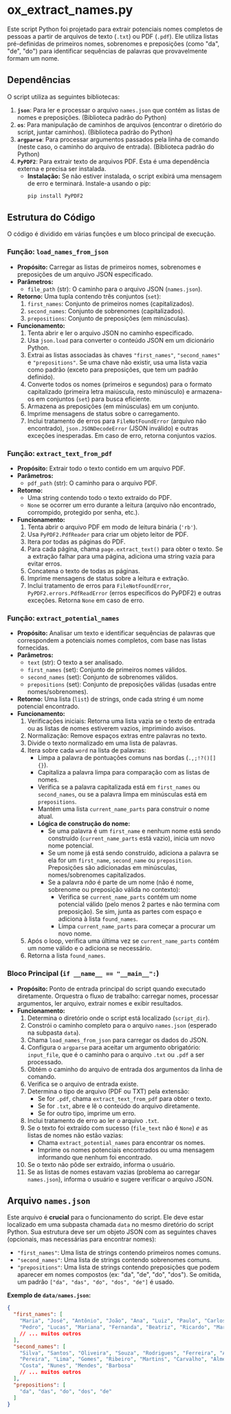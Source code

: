 # ox_extract_names.py

Este script Python foi projetado para extrair potenciais nomes completos de pessoas a partir de arquivos de texto (`.txt`) ou PDF (`.pdf`). Ele utiliza listas pré-definidas de primeiros nomes, sobrenomes e preposições (como "da", "de", "do") para identificar sequências de palavras que provavelmente formam um nome.

## Dependências

O script utiliza as seguintes bibliotecas:

1.  **`json`**: Para ler e processar o arquivo `names.json` que contém as listas de nomes e preposições. (Biblioteca padrão do Python)
2.  **`os`**: Para manipulação de caminhos de arquivos (encontrar o diretório do script, juntar caminhos). (Biblioteca padrão do Python)
3.  **`argparse`**: Para processar argumentos passados pela linha de comando (neste caso, o caminho do arquivo de entrada). (Biblioteca padrão do Python)
4.  **`PyPDF2`**: Para extrair texto de arquivos PDF. Esta é uma dependência externa e precisa ser instalada.
    * **Instalação:** Se não estiver instalada, o script exibirá uma mensagem de erro e terminará. Instale-a usando o pip:
        ```bash
        pip install PyPDF2
        ```

## Estrutura do Código

O código é dividido em várias funções e um bloco principal de execução.

### Função: `load_names_from_json`

* **Propósito:** Carregar as listas de primeiros nomes, sobrenomes e preposições de um arquivo JSON especificado.
* **Parâmetros:**
    * `file_path` (str): O caminho para o arquivo JSON (`names.json`).
* **Retorno:** Uma tupla contendo três conjuntos (`set`):
    1.  `first_names`: Conjunto de primeiros nomes (capitalizados).
    2.  `second_names`: Conjunto de sobrenomes (capitalizados).
    3.  `prepositions`: Conjunto de preposições (em minúsculas).
* **Funcionamento:**
    1.  Tenta abrir e ler o arquivo JSON no caminho especificado.
    2.  Usa `json.load` para converter o conteúdo JSON em um dicionário Python.
    3.  Extrai as listas associadas às chaves `"first_names"`, `"second_names"` e `"prepositions"`. Se uma chave não existir, usa uma lista vazia como padrão (exceto para preposições, que tem um padrão definido).
    4.  Converte todos os nomes (primeiros e segundos) para o formato capitalizado (primeira letra maiúscula, resto minúsculo) e armazena-os em conjuntos (`set`) para busca eficiente.
    5.  Armazena as preposições (em minúsculas) em um conjunto.
    6.  Imprime mensagens de status sobre o carregamento.
    7.  Inclui tratamento de erros para `FileNotFoundError` (arquivo não encontrado), `json.JSONDecodeError` (JSON inválido) e outras exceções inesperadas. Em caso de erro, retorna conjuntos vazios.

### Função: `extract_text_from_pdf`

* **Propósito:** Extrair todo o texto contido em um arquivo PDF.
* **Parâmetros:**
    * `pdf_path` (str): O caminho para o arquivo PDF.
* **Retorno:**
    * Uma string contendo todo o texto extraído do PDF.
    * `None` se ocorrer um erro durante a leitura (arquivo não encontrado, corrompido, protegido por senha, etc.).
* **Funcionamento:**
    1.  Tenta abrir o arquivo PDF em modo de leitura binária (`'rb'`).
    2.  Usa `PyPDF2.PdfReader` para criar um objeto leitor de PDF.
    3.  Itera por todas as páginas do PDF.
    4.  Para cada página, chama `page.extract_text()` para obter o texto. Se a extração falhar para uma página, adiciona uma string vazia para evitar erros.
    5.  Concatena o texto de todas as páginas.
    6.  Imprime mensagens de status sobre a leitura e extração.
    7.  Inclui tratamento de erros para `FileNotFoundError`, `PyPDF2.errors.PdfReadError` (erros específicos do PyPDF2) e outras exceções. Retorna `None` em caso de erro.

### Função: `extract_potential_names`

* **Propósito:** Analisar um texto e identificar sequências de palavras que correspondem a potenciais nomes completos, com base nas listas fornecidas.
* **Parâmetros:**
    * `text` (str): O texto a ser analisado.
    * `first_names` (set): Conjunto de primeiros nomes válidos.
    * `second_names` (set): Conjunto de sobrenomes válidos.
    * `prepositions` (set): Conjunto de preposições válidas (usadas entre nomes/sobrenomes).
* **Retorno:** Uma lista (`list`) de strings, onde cada string é um nome potencial encontrado.
* **Funcionamento:**
    1.  Verificações iniciais: Retorna uma lista vazia se o texto de entrada ou as listas de nomes estiverem vazios, imprimindo avisos.
    2.  Normalização: Remove espaços extras entre palavras no texto.
    3.  Divide o texto normalizado em uma lista de palavras.
    4.  Itera sobre cada `word` na lista de palavras:
        * Limpa a palavra de pontuações comuns nas bordas (`.,;!?()[]{}`).
        * Capitaliza a palavra limpa para comparação com as listas de nomes.
        * Verifica se a palavra capitalizada está em `first_names` ou `second_names`, ou se a palavra limpa em minúsculas está em `prepositions`.
        * Mantém uma lista `current_name_parts` para construir o nome atual.
        * **Lógica de construção do nome:**
            * Se uma palavra é um `first_name` e nenhum nome está sendo construído (`current_name_parts` está vazio), inicia um novo nome potencial.
            * Se um nome já está sendo construído, adiciona a palavra se ela for um `first_name`, `second_name` ou `preposition`. Preposições são adicionadas em minúsculas, nomes/sobrenomes capitalizados.
            * Se a palavra *não* é parte de um nome (não é nome, sobrenome ou preposição válida no contexto):
                * Verifica se `current_name_parts` contém um nome potencial válido (pelo menos 2 partes e não termina com preposição). Se sim, junta as partes com espaço e adiciona à lista `found_names`.
                * Limpa `current_name_parts` para começar a procurar um novo nome.
    5.  Após o loop, verifica uma última vez se `current_name_parts` contém um nome válido e o adiciona se necessário.
    6.  Retorna a lista `found_names`.

### Bloco Principal (`if __name__ == "__main__":`)

* **Propósito:** Ponto de entrada principal do script quando executado diretamente. Orquestra o fluxo de trabalho: carregar nomes, processar argumentos, ler arquivo, extrair nomes e exibir resultados.
* **Funcionamento:**
    1.  Determina o diretório onde o script está localizado (`script_dir`).
    2.  Constrói o caminho completo para o arquivo `names.json` (esperado na subpasta `data`).
    3.  Chama `load_names_from_json` para carregar os dados do JSON.
    4.  Configura o `argparse` para aceitar um argumento obrigatório: `input_file`, que é o caminho para o arquivo `.txt` ou `.pdf` a ser processado.
    5.  Obtém o caminho do arquivo de entrada dos argumentos da linha de comando.
    6.  Verifica se o arquivo de entrada existe.
    7.  Determina o tipo de arquivo (PDF ou TXT) pela extensão:
        * Se for `.pdf`, chama `extract_text_from_pdf` para obter o texto.
        * Se for `.txt`, abre e lê o conteúdo do arquivo diretamente.
        * Se for outro tipo, imprime um erro.
    8.  Inclui tratamento de erro ao ler o arquivo `.txt`.
    9.  Se o texto foi extraído com sucesso (`file_text` não é `None`) *e* as listas de nomes não estão vazias:
        * Chama `extract_potential_names` para encontrar os nomes.
        * Imprime os nomes potenciais encontrados ou uma mensagem informando que nenhum foi encontrado.
    10. Se o texto não pôde ser extraído, informa o usuário.
    11. Se as listas de nomes estavam vazias (problema ao carregar `names.json`), informa o usuário e sugere verificar o arquivo JSON.

## Arquivo `names.json`

Este arquivo é **crucial** para o funcionamento do script. Ele deve estar localizado em uma subpasta chamada `data` no mesmo diretório do script Python. Sua estrutura deve ser um objeto JSON com as seguintes chaves (opcionais, mas necessárias para encontrar nomes):

* `"first_names"`: Uma lista de strings contendo primeiros nomes comuns.
* `"second_names"`: Uma lista de strings contendo sobrenomes comuns.
* `"prepositions"`: Uma lista de strings contendo preposições que podem aparecer em nomes compostos (ex: "da", "de", "do", "dos"). Se omitida, um padrão `["da", "das", "do", "dos", "de"]` é usado.

**Exemplo de `data/names.json`:**

```json
{
  "first_names": [
    "Maria", "José", "Antônio", "João", "Ana", "Luiz", "Paulo", "Carlos", 
    "Pedro", "Lucas", "Mariana", "Fernanda", "Beatriz", "Ricardo", "Marcos" 
    // ... muitos outros
  ],
  "second_names": [
    "Silva", "Santos", "Oliveira", "Souza", "Rodrigues", "Ferreira", "Alves", 
    "Pereira", "Lima", "Gomes", "Ribeiro", "Martins", "Carvalho", "Almeida",
    "Costa", "Nunes", "Mendes", "Barbosa"
    // ... muitos outros
  ],
  "prepositions": [
    "da", "das", "do", "dos", "de" 
  ]
}